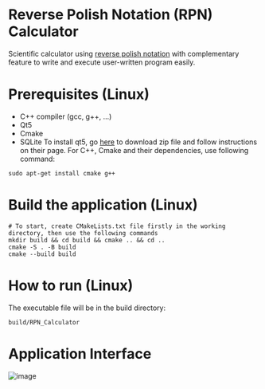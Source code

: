 # Reverse Polish Notation (RPN) Calculator

Scientific calculator using [reverse polish notation](https://en.wikipedia.org/wiki/Reverse_Polish_notation) with complementary feature to write and execute user-written program easily.

# Prerequisites (Linux)
* C++ compiler (gcc, g++, ...)
* Qt5
* Cmake
* SQLite
To install qt5, go [here](https://www.qt.io/offline-installers) to download zip file and follow instructions on their page. For C++, Cmake and their dependencies, use following command:
```
sudo apt-get install cmake g++
```

# Build the application (Linux)
```
# To start, create CMakeLists.txt file firstly in the working directory, then use the following commands
mkdir build && cd build && cmake .. && cd ..
cmake -S . -B build
cmake --build build
```

# How to run (Linux)
The executable file will be in the build directory:
```
build/RPN_Calculator
```

# Application Interface
![image](https://user-images.githubusercontent.com/40765474/111141668-18039f80-8584-11eb-84d6-31bc3c3a496c.png)
